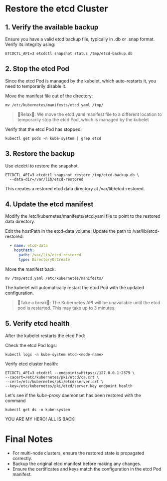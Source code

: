 # Restore the etcd Cluster

## 1. Verify the available backup
Ensure you have a valid etcd backup file, typically in .db or .snap format. Verify its integrity using:


`ETCDCTL_API=3 etcdctl snapshot status /tmp/etcd-backup.db`

## 2. Stop the etcd Pod
Since the etcd Pod is managed by the kubelet, which auto-restarts it, you need to temporarily disable it.

Move the manifest file out of the directory:

`mv /etc/kubernetes/manifests/etcd.yaml /tmp/`

> 🛑Relax🛑: We move the etcd.yaml manifest file to a different location to temporarily stop the etcd Pod, which is managed by the kubelet

Verify that the etcd Pod has stopped:

`kubectl get pods -n kube-system | grep etcd`

## 3. Restore the backup
Use etcdctl to restore the snapshot.

```
ETCDCTL_API=3 etcdctl snapshot restore /tmp/etcd-backup.db \
  --data-dir=/var/lib/etcd-restored
```
This creates a restored etcd data directory at /var/lib/etcd-restored.

## 4. Update the etcd manifest
Modify the /etc/kubernetes/manifests/etcd.yaml file to point to the restored data directory.

Edit the hostPath in the etcd-data volume: Update the path to /var/lib/etcd-restored:

```yaml
  - name: etcd-data
    hostPath:
      path: /var/lib/etcd-restored
      type: DirectoryOrCreate
```

Move the manifest back:

`mv /tmp/etcd.yaml /etc/kubernetes/manifests/`

The kubelet will automatically restart the etcd Pod with the updated configuration.

> 🛑Take a break🛑: The Kubernetes API will be unavailable until the etcd pod is restarted. This may take up to 3 minutes.

## 5. Verify etcd health
After the kubelet restarts the etcd Pod:

Check the etcd Pod logs:

`kubectl logs -n kube-system etcd-<node-name>` 

Verify etcd cluster health:

```
ETCDCTL_API=3 etcdctl --endpoints=https://127.0.0.1:2379 \
--cacert=/etc/kubernetes/pki/etcd/ca.crt \
--cert=/etc/kubernetes/pki/etcd/server.crt \
--key=/etc/kubernetes/pki/etcd/server.key endpoint health
```

Let's see if the _kube-proxy_ daemonset has been restored with the command

`kubectl get ds -n kube-system`

YOU ARE MY HERO! ALL IS BACK!

# Final Notes

- For multi-node clusters, ensure the restored state is propagated correctly.
- Backup the original etcd manifest before making any changes.
- Ensure the certificates and keys match the configuration in the etcd Pod manifest.
